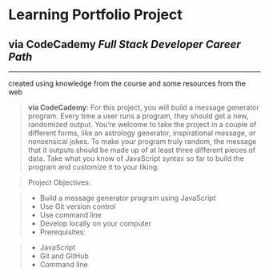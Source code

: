 # Learning Portfolio Project
## via CodeCademy _Full Stack Developer Career Path_
----

created using knowledge from the course and some resources from the web

> __via CodeCademy__: For this project, you will build a message generator program. Every time a user runs a program, they should get a new, randomized output. You’re welcome to take the project in a couple of different forms, like an astrology generator, inspirational message, or nonsensical jokes. To make your program truly random, the message that it outputs should be made up of at least three different pieces of data. Take what you know of JavaScript syntax so far to build the program and customize it to your liking.

>Project Objectives:

>* Build a message generator program using JavaScript
>* Use Git version control
>* Use command line
>* Develop locally on your computer
>* Prerequisites:

>* JavaScript
>* Git and GitHub
>* Command line